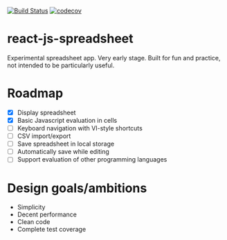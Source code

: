 [![Build Status](https://travis-ci.com/fagerbua/react-js-spreadsheet.svg?branch=master)](https://travis-ci.com/fagerbua/react-js-spreadsheet)
[![codecov](https://codecov.io/gh/fagerbua/react-js-spreadsheet/branch/master/graph/badge.svg)](https://codecov.io/gh/fagerbua/react-js-spreadsheet)

# react-js-spreadsheet

Experimental spreadsheet app. Very early stage. Built for fun and practice, not intended to be particularly useful.

# Roadmap

- [x] Display spreadsheet
- [x] Basic Javascript evaluation in cells
- [ ] Keyboard navigation with VI-style shortcuts
- [ ] CSV import/export
- [ ] Save spreadsheet in local storage
- [ ] Automatically save while editing
- [ ] Support evaluation of other programming languages

# Design goals/ambitions

- Simplicity
- Decent performance
- Clean code
- Complete test coverage
